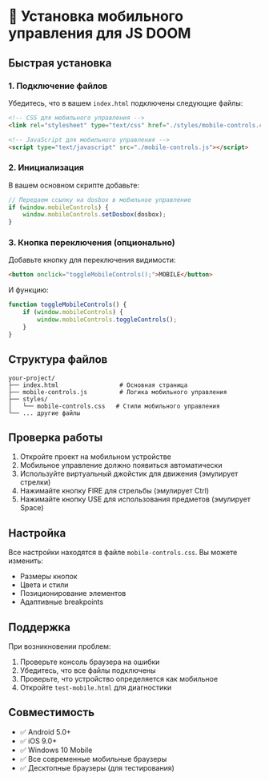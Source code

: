 # 🚀 Установка мобильного управления для JS DOOM

## Быстрая установка

### 1. Подключение файлов
Убедитесь, что в вашем `index.html` подключены следующие файлы:

```html
<!-- CSS для мобильного управления -->
<link rel="stylesheet" type="text/css" href="./styles/mobile-controls.css">

<!-- JavaScript для мобильного управления -->
<script type="text/javascript" src="./mobile-controls.js"></script>
```

### 2. Инициализация
В вашем основном скрипте добавьте:

```javascript
// Передаем ссылку на dosbox в мобильное управление
if (window.mobileControls) {
    window.mobileControls.setDosbox(dosbox);
}
```

### 3. Кнопка переключения (опционально)
Добавьте кнопку для переключения видимости:

```html
<button onclick="toggleMobileControls();">MOBILE</button>
```

И функцию:

```javascript
function toggleMobileControls() {
    if (window.mobileControls) {
        window.mobileControls.toggleControls();
    }
}
```

## Структура файлов

```
your-project/
├── index.html                 # Основная страница
├── mobile-controls.js         # Логика мобильного управления
├── styles/
│   └── mobile-controls.css   # Стили мобильного управления
└── ... другие файлы
```

## Проверка работы

1. Откройте проект на мобильном устройстве
2. Мобильное управление должно появиться автоматически
3. Используйте виртуальный джойстик для движения (эмулирует стрелки)
4. Нажимайте кнопку FIRE для стрельбы (эмулирует Ctrl)
5. Нажимайте кнопку USE для использования предметов (эмулирует Space)

## Настройка

Все настройки находятся в файле `mobile-controls.css`. Вы можете изменить:
- Размеры кнопок
- Цвета и стили
- Позиционирование элементов
- Адаптивные breakpoints

## Поддержка

При возникновении проблем:
1. Проверьте консоль браузера на ошибки
2. Убедитесь, что все файлы подключены
3. Проверьте, что устройство определяется как мобильное
4. Откройте `test-mobile.html` для диагностики

## Совместимость

- ✅ Android 5.0+
- ✅ iOS 9.0+
- ✅ Windows 10 Mobile
- ✅ Все современные мобильные браузеры
- ✅ Десктопные браузеры (для тестирования)
